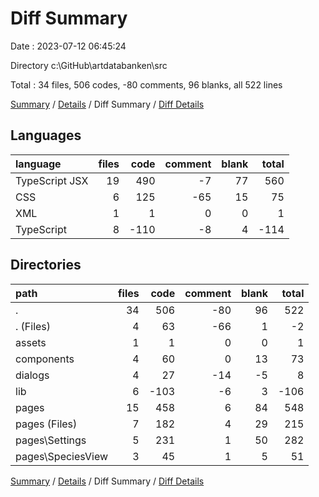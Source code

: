 # Diff Summary

Date : 2023-07-12 06:45:24

Directory c:\\GitHub\\artdatabanken\\src

Total : 34 files,  506 codes, -80 comments, 96 blanks, all 522 lines

[Summary](results.md) / [Details](details.md) / Diff Summary / [Diff Details](diff-details.md)

## Languages
| language | files | code | comment | blank | total |
| :--- | ---: | ---: | ---: | ---: | ---: |
| TypeScript JSX | 19 | 490 | -7 | 77 | 560 |
| CSS | 6 | 125 | -65 | 15 | 75 |
| XML | 1 | 1 | 0 | 0 | 1 |
| TypeScript | 8 | -110 | -8 | 4 | -114 |

## Directories
| path | files | code | comment | blank | total |
| :--- | ---: | ---: | ---: | ---: | ---: |
| . | 34 | 506 | -80 | 96 | 522 |
| . (Files) | 4 | 63 | -66 | 1 | -2 |
| assets | 1 | 1 | 0 | 0 | 1 |
| components | 4 | 60 | 0 | 13 | 73 |
| dialogs | 4 | 27 | -14 | -5 | 8 |
| lib | 6 | -103 | -6 | 3 | -106 |
| pages | 15 | 458 | 6 | 84 | 548 |
| pages (Files) | 7 | 182 | 4 | 29 | 215 |
| pages\\Settings | 5 | 231 | 1 | 50 | 282 |
| pages\\SpeciesView | 3 | 45 | 1 | 5 | 51 |

[Summary](results.md) / [Details](details.md) / Diff Summary / [Diff Details](diff-details.md)